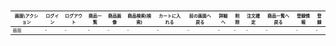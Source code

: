 <style>
  table{
    font-size: 50%;
  }
</style>
|画面\アクション|ログイン|ログアウト|商品一覧|商品画像|商品検索(検索)|カートに入れる|前の画面へ戻る|詳細へ|削除|注文確定|商品一覧へ戻る|登録情報|登録|
|-|-|-|-|-|-|-|-|-|-|-|-|-|-|
|画面|-|-|-|-|-|-|-|-|-|-|-|-|-|
